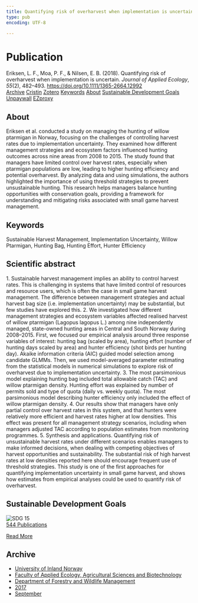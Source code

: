 ```yaml
---
title: Quantifying risk of overharvest when implementation is uncertain
type: pub
encoding: UTF-8

---
```

<h1>Publication</h1>
<article id="csl-bib-container-DG9MFJ9B" class="csl-bib-container">
  <div class="csl-bib-body"> <div class="csl-entry">Eriksen, L. F., Moa, P. F., &#38; Nilsen, E. B. (2018). Quantifying risk of overharvest when implementation is uncertain. <i>Journal of Applied Ecology</i>, <i>55</i>(2), 482–493. <a href="https://doi.org/10.1111/1365-2664.12992">https://doi.org/10.1111/1365-2664.12992</a></div> </div>
  <div class="csl-bib-buttons">
    <a href="#taxonomy-article-DG9MFJ9B" alt="archive" class="csl-bib-button">Archive</a>
    <a href="https://app.cristin.no/results/show.jsf?id=1498875" alt="Cristin" class="csl-bib-button">Cristin</a>
    <a href="http://zotero.org/groups/5881554/items/DG9MFJ9B" alt="Zotero" class="csl-bib-button">Zotero</a>
    <a href="#keywords-article-DG9MFJ9B" alt="keywords" class="csl-bib-button">Keywords</a>
    <a href="#about-article-DG9MFJ9B" alt="about_pub" class="csl-bib-button">About</a>
    <a href="#sdg-article-DG9MFJ9B" alt="sdg" class="csl-bib-button">Sustainable Development Goals</a>
    <a href="https://besjournals.onlinelibrary.wiley.com/doi/pdfdirect/10.1111/1365-2664.12992" alt="Unpaywall" class="csl-bib-button">Unpaywall</a>
    <a href="https://besjournals.onlinelibrary.wiley.com/doi/pdfdirect/10.1111/1365-2664.12992" alt="EZproxy" class="csl-bib-button">EZproxy</a>
  </div>
  <div id="csl-bib-meta-container-DG9MFJ9B"></div>
</article>
<div id="csl-bib-meta-DG9MFJ9B" class="csl-bib-meta">
  <article id="about-article-DG9MFJ9B" class="about_pub-article">
    <h1>About</h1>
    Eriksen et al. conducted a study on managing the hunting of willow ptarmigan in Norway, focusing on the challenges of controlling harvest rates due to implementation uncertainty. They examined how different management strategies and ecosystem factors influenced hunting outcomes across nine areas from 2008 to 2015. The study found that managers have limited control over harvest rates, especially when ptarmigan populations are low, leading to higher hunting efficiency and potential overharvest. By analyzing data and using simulations, the authors highlighted the importance of using threshold strategies to prevent unsustainable hunting. This research helps managers balance hunting opportunities with conservation goals, providing a framework for understanding and mitigating risks associated with small game harvest management.
  </article>
  <article id="keywords-article-DG9MFJ9B" class="keywords-article">
    <h1>Keywords</h1>
    Sustainable Harvest Management, Implementation Uncertainty, Willow Ptarmigan, Hunting Bag, Hunting Effort, Hunter Efficiency
  </article>
  <article id="abstract-article-DG9MFJ9B" class="abstract-article">
    <h1>Scientific abstract</h1>
    1. Sustainable harvest management implies an ability to control harvest rates. This is 
challenging in systems that have limited control of resources and resource users, 
which is often the case in small game harvest management. The difference between 
management strategies and actual harvest bag size (i.e. implementation uncertainty) 
may be substantial, but few studies have explored this. 
2. We investigated how different management strategies and ecosystem variables affected 
realised harvest of willow ptarmigan (Lagopus lagopus L.) among nine independently 
managed, state-owned 
hunting areas in Central and South Norway 
during 2008–2015. First, we focused our empirical analysis around three response 
variables of interest: hunting bag (scaled by area), hunting effort (number of hunting 
days scaled by area) and hunter efficiency (shot birds per hunting day). Akaike information 
criteria (AIC) guided model selection among candidate GLMMs. Then, we 
used model-averaged 
parameter estimating from the statistical models in numerical 
simulations to explore risk of overharvest due to implementation uncertainty. 
3. The most parsimonious model explaining hunting bag included total allowable catch 
(TAC) and willow ptarmigan density. Hunting effort was explained by number of permits 
sold and type of quota (daily vs. weekly quota). The most parsimonious model 
describing hunter efficiency only included the effect of willow ptarmigan density. 
4. Our results show that managers have only partial control over harvest rates in this 
system, and that hunters were relatively more efficient and harvest rates higher at 
low densities. This effect was present for all management strategy scenarios, 
including 
when managers adjusted TAC according to population estimates from 
monitoring programmes. 
5. Synthesis and applications. Quantifying risk of unsustainable harvest rates under different 
scenarios enables managers to make informed decisions, when dealing with 
competing objectives of harvest opportunities and sustainability. The substantial 
risk of high harvest rates at low densities reported here should encourage frequent 
use of threshold strategies. This study is one of the first approaches for quantifying 
implementation uncertainty in small game harvest, and shows how estimates from 
empirical analyses could be used to quantify risk of overharvest.
  </article>
  <article id="sdg-article-DG9MFJ9B" class="sdg-article">
    <h1>Sustainable Development Goals</h1>
    <div class="sdg-container"><div id="sdg15" class="sdg">
        <img src="{{< params subfolder >}}images/sdg/sdg15_en.png" class="image" alt="SDG 15">
        <div class="sdg-overlay">
          <a href="{{< params subfolder >}}en/archive/?sdg=15#archive" class="sdg-publication-count"><span>544</span> Publications</a>
          <p><a href="https://sdgs.un.org/goals/goal15" class="sdg-read-more">Read More</a></p>
        </div>
      </div></div>
  </article>
  <article id="taxonomy-article-DG9MFJ9B" class="taxonomy-article">
    <h1>Archive</h1>
    <ul>
      <li><a href="{{< params subfolder >}}en/archive/?key=3DCRN523">University of Inland Norway</a></li>
      <li><a href="{{< params subfolder >}}en/archive/?key=T77LXH6D">Faculty of Applied Ecology, Agricultural Sciences and Biotechnology</a></li>
      <li><a href="{{< params subfolder >}}en/archive/?key=7TRARPE3">Department of Forestry and Wildlife Management</a></li>
      <li><a href="{{< params subfolder >}}en/archive/?key=QVBAYKNY">2017</a></li>
      <li><a href="{{< params subfolder >}}en/archive/?key=U6QUMIVN">September</a></li>
    </ul>
  </article>
</div>
